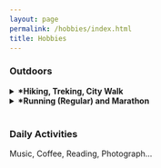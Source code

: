 ```yaml
---
layout: page
permalink: /hobbies/index.html
title: Hobbies
---
```


### Outdoors

<details>
  <summary><strong><span class="star">*</span>Hiking, Treking, City Walk</strong></summary>
  <p>
    I am an avid hiker and trekker. During the COVID-19, I embarked on a backpacking journey in western China (滇藏线，川藏线，新藏线...) for over a year, exploring the region through hiking and hitchhiking. Along the way, I engaged in conversations with various individuals, witnessed awe-inspiring landscapes in remote areas(<a href="https://mp.weixin.qq.com/s/043b1nt5rkxwWDisE_zg8w">狮泉河至叶城</a>), and developed admiration for the countless pilgrims on the road...

    <br>
    I have written some travel experiences in the form of short articles (<a href="https://mp.weixin.qq.com/s/bs45aBxZkw4K1uY3S5z5sQ">冈仁波齐</a>, <a href="https://mp.weixin.qq.com/s/fL2IaIrJf-3L_Fy4nJnz8A">洛克线</a>, <a href="https://mp.weixin.qq.com/s/zDHZY76mN7i6p1i0e42uww">武功山</a>, <a href="https://mp.weixin.qq.com/s/Df5suS7bnD8Gxb9KYJjNtw">雨崩</a>...), which I have uploaded to my personal WeChat official account (闲檀). If you are interested, you can subscribe to it. Certainly, you can also reach out to me through WeChat (tan_peng_hci) to discuss our travel experiences and perhaps even plan our next hiking trip together.

    Currently, I am in <strong>Japan</strong>, utilizing my vacation time to hike two pilgrimage routes: (1) <strong><a href="https://www.tb-kumano.jp/en/kumano-kodo/">Kumano Kodo</a></strong> and (2) <strong><a href="https://shikoku-tourism.com/en/shikoku-henro/shikoku-henro">Shikoku Island's 88 Temples</a></strong>.

    <br>

    <strong>JHiking has become a lifelong lifestyle for me</strong>. The following image depicts the trajectory of my travels in China.

    <img src="/images/outdoors.jpg">
  </p>
</details>



<details>
  <summary><strong><span class="star">*</span>Running (Regular) and Marathon</strong></summary>
  <p>
    Kobe Marathon...

    <br> <img src="/images/kobe.jpg">
  </p>
</details>

<br>

### Daily Activities

Music, Coffee, Reading, Photograph...


